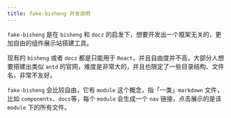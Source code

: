 ```yaml
---
title: fake-bisheng 开发说明
---
```


`fake-bisheng` 是在 `bisheng` 和 `docz` 的启发下，想要开发出一个框架无关的，更加自由的组件展示站搭建工具。

现有的 `bisheng` 或者 `docz` 都是只能用于 `React`，并且自由度并不高，大部分人想要搭建出类似 `antd` 的官网，难度是非常大的，并且也限定了一些目录结构、文件名，非常不友好。

`fake-bisheng` 会比较自由，它有 `module` 这个概念，指「一类」`markdown` 文件，比如 `components`、`docs`等，每个 `module` 会生成一个 `nav` 链接，点击展示的是该 `module` 下的所有文件。